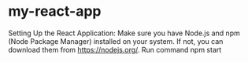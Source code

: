 # my-react-app
Setting Up the React Application:
Make sure you have Node.js and npm (Node Package Manager) installed on your system. If not, you can download them from https://nodejs.org/.
Run command 
npm start
